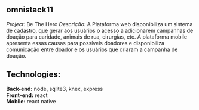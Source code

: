 ## omnistack11
*Project:* Be The Hero 
*Descriçâo:* A Plataforma web disponibiliza um sistema de cadastro, que gerar aos usuários o acesso a adicionarem campanhas de doação para caridade, animais de rua, cirurgias, etc. A plataforma mobile apresenta essas causas para possíveis doadores e disponibiliza comunicação entre doador e os usuários que criaram a campanha de doação.     

## Technologies:
**Back-end:** 
  node, sqlite3, knex, express                                             
**Front-end:**
  react                               
**Mobile:**
  react native                  
  
  

